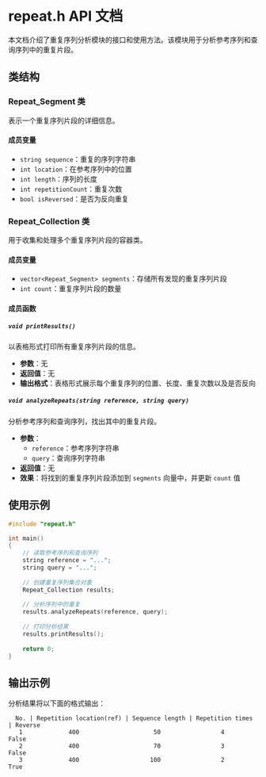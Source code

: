 # repeat.h API 文档

本文档介绍了重复序列分析模块的接口和使用方法。该模块用于分析参考序列和查询序列中的重复片段。

## 类结构

### Repeat_Segment 类

表示一个重复序列片段的详细信息。

#### 成员变量

- `string sequence`：重复的序列字符串
- `int location`：在参考序列中的位置
- `int length`：序列的长度
- `int repetitionCount`：重复次数
- `bool isReversed`：是否为反向重复

### Repeat_Collection 类

用于收集和处理多个重复序列片段的容器类。

#### 成员变量

- `vector<Repeat_Segment> segments`：存储所有发现的重复序列片段
- `int count`：重复序列片段的数量

#### 成员函数

##### `void printResults()`

以表格形式打印所有重复序列片段的信息。

- **参数**：无
- **返回值**：无
- **输出格式**：表格形式展示每个重复序列的位置、长度、重复次数以及是否反向

##### `void analyzeRepeats(string reference, string query)`

分析参考序列和查询序列，找出其中的重复片段。

- **参数**：
  - `reference`：参考序列字符串
  - `query`：查询序列字符串
- **返回值**：无
- **效果**：将找到的重复序列片段添加到 `segments` 向量中，并更新 `count` 值

## 使用示例

```cpp
#include "repeat.h"

int main() 
{
    // 读取参考序列和查询序列
    string reference = "...";
    string query = "...";
    
    // 创建重复序列集合对象
    Repeat_Collection results;
    
    // 分析序列中的重复
    results.analyzeRepeats(reference, query);
    
    // 打印分析结果
    results.printResults();
    
    return 0;
}
```

## 输出示例

分析结果将以下面的格式输出：

```
  No. | Repetition location(ref) | Sequence length | Repetition times | Reverse
   1             400                     50                 4              False
   2             400                     70                 3              False
   3             400                    100                 2               True
```


